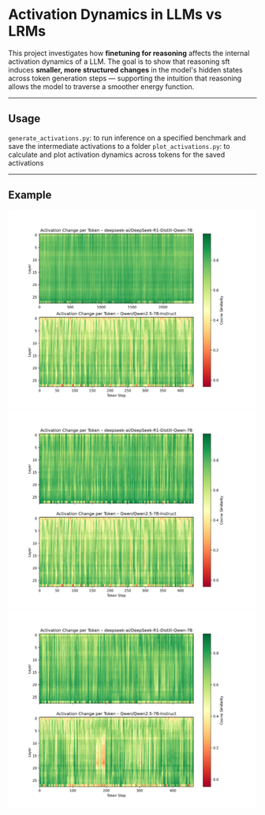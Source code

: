 # Activation Dynamics in LLMs vs LRMs 

This project investigates how **finetuning for reasoning** affects the internal activation dynamics of a LLM. The goal is to show that reasoning sft induces **smaller, more structured changes** in the model's hidden states across token generation steps — supporting the intuition that reasoning allows the model to traverse a smoother energy function.

---

## Usage

`generate_activations.py`: to run inference on a specified benchmark and save the intermediate activations to a folder
`plot_activations.py`: to calculate and plot activation dynamics across tokens for the saved activations

---

## Example

![activations_plot](./images/example_10_cos_similarity.png)
![activations_plot_truncated](./images/example_10_cos_similarity_truncated.png)
![activations_plot_truncated_2](./images/example_29_cos_similarity_truncated.png)

